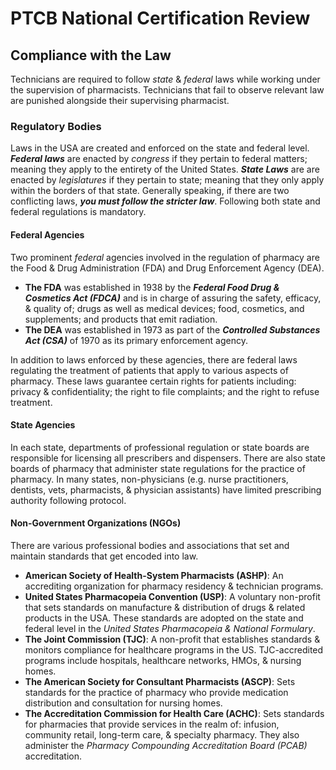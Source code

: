 # PTCB National Certification Review

## Compliance with the Law

Technicians are required to follow *state* & *federal* laws while working under the supervision of pharmacists. Technicians that fail to observe relevant law are punished alongside their supervising pharmacist.

### Regulatory Bodies

Laws in the USA are created and enforced on the state and federal level. ***Federal laws*** are enacted by *congress* if they pertain to federal matters; meaning they apply to the entirety of the United States. ***State Laws*** are are enacted by *legislatures* if they pertain to state; meaning that they only apply within the borders of that state. Generally speaking, if there are two conflicting laws, ***you must follow the stricter law***. Following both state and federal regulations is mandatory.

#### Federal Agencies

Two prominent *federal* agencies involved in the regulation of pharmacy are the Food & Drug Administration (FDA) and Drug Enforcement Agency (DEA).

- **The FDA** was established in 1938 by the ***Federal Food Drug & Cosmetics Act (FDCA)*** and is in charge of assuring the safety, efficacy, & quality of; drugs as well as medical devices; food, cosmetics, and supplements; and products that emit radiation.
- **The DEA** was established in 1973 as part of the ***Controlled Substances Act (CSA)*** of 1970 as its primary enforcement agency.

In addition to laws enforced by these agencies, there are federal laws regulating the treatment of patients that apply to various aspects of pharmacy. These laws guarantee certain rights for patients including: privacy & confidentiality; the right to file complaints; and the right to refuse treatment.

#### State Agencies

In each state, departments of professional regulation or state boards are responsible for licensing all prescribers and dispensers. There are also state boards of pharmacy that administer state regulations for the practice of pharmacy. In many states, non-physicians (e.g. nurse practitioners, dentists, vets, pharmacists, & physician assistants) have limited prescribing authority following protocol.

#### Non-Government Organizations (NGOs)

There are various professional bodies and associations that set and maintain standards that get encoded into law.

- **American Society of Health-System Pharmacists (ASHP)**: An accrediting organization for pharmacy residency & technician programs.
- **United States Pharmacopeia Convention (USP)**: A voluntary non-profit  that sets standards on manufacture & distribution of drugs & related products in the USA. These standards are adopted on the state and federal level in the *United States Pharmacopeia & National Formulary*.
- **The Joint Commission (TJC)**: A non-profit that establishes standards & monitors compliance for healthcare programs in the US. TJC-accredited programs include hospitals, healthcare networks, HMOs, & nursing homes.
- **The American Society for Consultant Pharmacists (ASCP)**: Sets standards for the practice of pharmacy who provide medication distribution and consultation for nursing homes.
- **The Accreditation Commission for Health Care (ACHC)**: Sets standards for pharmacies that provide services in the realm of: infusion, community retail, long-term care, & specialty pharmacy. They also administer the *Pharmacy Compounding Accreditation Board (PCAB)* accreditation.
